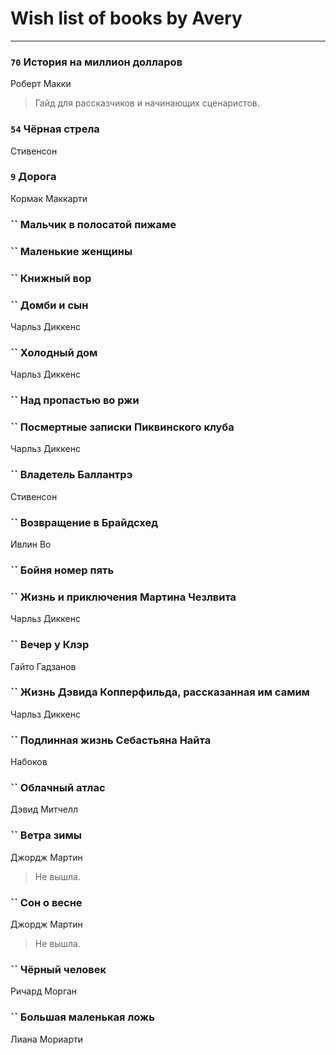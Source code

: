 # Wish list of books by Avery
---

### `70` История на миллион долларов
Роберт Макки
> Гайд для рассказчиков и начинающих сценаристов.

### `54` Чёрная стрела
Стивенсон

### `9` Дорога
Кормак Маккарти

### `` Мальчик в полосатой пижаме

### `` Маленькие женщины

### `` Книжный вор

### `` Домби и сын
Чарльз Диккенс

### `` Холодный дом
Чарльз Диккенс

### `` Над пропастью во ржи

### `` Посмертные записки Пиквинского клуба
Чарльз Диккенс

### `` Владетель Баллантрэ
Стивенсон

### `` Возвращение в Брайдсхед
Ивлин Во

### `` Бойня номер пять

### `` Жизнь и приключения Мартина Чезлвита
Чарльз Диккенс

### `` Вечер у Клэр
Гайто Гадзанов

### `` Жизнь Дэвида Копперфильда, рассказанная им самим
Чарльз Диккенс

### `` Подлинная жизнь Себастьяна Найта
Набоков

### `` Облачный атлас
Дэвид Митчелл

### `` Ветра зимы
Джордж Мартин
> Не вышла.

### `` Сон о весне
Джордж Мартин
> Не вышла.

### `` Чёрный человек
Ричард Морган

### `` Большая маленькая ложь
Лиана Мориарти

